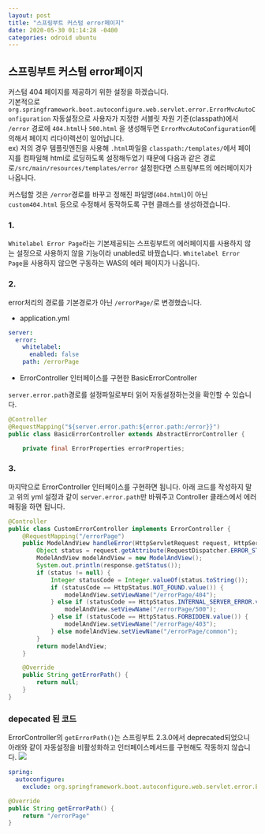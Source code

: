 ```yaml
---
layout: post
title: "스프링부트 커스텀 error페이지"
date: 2020-05-30 01:14:28 -0400
categories: odroid ubuntu
---
```

## 스프링부트 커스텀 error페이지

커스텀 404 페이지를 제공하기 위한 설정을 하겠습니다.  
기본적으로 ``org.springframework.boot.autoconfigure.web.servlet.error.ErrorMvcAutoConfiguration`` 자동설정으로 사용자가 지정한 서블릿 자원 기준(classpath)에서 ``/error`` 경로에 ``404.html``나 ``500.html`` 을 생성해두면 ``ErrorMvcAutoConfiguration``에 의해서 페이지 리다이렉션이 일어납니다.  
ex)
저의 경우 템플릿엔진을 사용해 ``.html``파일을 ``classpath:/templates/``에서 페이지를 컴파일해 html로 로딩하도록 설정해두었기 때문에
 다음과 같은 경로로``/src/main/resources/templates/error`` 설정한다면 스프링부트의 에러페이지가 나옵니다.

커스텀할 것은 ``/error``경로를 바꾸고 정해진 파일명(``404.html``)이 아닌 ``custom404.html`` 등으로 수정해서 동작하도록 구현 클래스를 생성하겠습니다.  

### 1.
 ``Whitelabel Error Page``라는 기본제공되는 스프링부트의 에러페이지를 사용하지 않는 설정으로 사용하지 않을 기능이라 unabled로 바꿨습니다. ``Whitelabel Error Page``을 사용하지 않으면 구동하는 WAS의 에러 페이지가 나옵니다.  

### 2.
 error처리의 경로를 기본경로가 아닌 ``/errorPage/``로 변경했습니다.

- application.yml


```yml
server:
  error:
    whitelabel:
      enabled: false
    path: /errorPage
```

- ErrorController 인터페이스를 구현한 BasicErrorController  

``server.error.path``경로를 설정파일로부터 읽어 자동설정하는것을 확인할 수 있습니다.  
```java
@Controller
@RequestMapping("${server.error.path:${error.path:/error}}")
public class BasicErrorController extends AbstractErrorController {

	private final ErrorProperties errorProperties;
```  

### 3.  
마지막으로 ErrorController 인터페이스를 구현하면 됩니다.
아래 코드를 작성하지 말고 위의 yml 설정과 같이 ``server.error.path``만 바꿔주고 Controller 클래스에서 에러매핑을 하면 됩니다.


```java
@Controller
public class CustomErrorController implements ErrorController {
    @RequestMapping("/errorPage")
    public ModelAndView handleError(HttpServletRequest request, HttpServletResponse response) {
        Object status = request.getAttribute(RequestDispatcher.ERROR_STATUS_CODE);
        ModelAndView modelAndView = new ModelAndView();
        System.out.println(response.getStatus());
        if (status != null) {
            Integer statusCode = Integer.valueOf(status.toString());
            if (statusCode == HttpStatus.NOT_FOUND.value()) {
                modelAndView.setViewName("/errorPage/404");
            } else if (statusCode == HttpStatus.INTERNAL_SERVER_ERROR.value()) {
                modelAndView.setViewName("/errorPage/500");
            } else if (statusCode == HttpStatus.FORBIDDEN.value()) {
                modelAndView.setViewName("/errorPage/403");
            } else modelAndView.setViewName("/errorPage/common");
        }
        return modelAndView;
    }

    @Override
    public String getErrorPath() {
        return null;
    }
}
```

### depecated 된 코드
ErrorController의 ``getErrorPath()``는 스프링부트 2.3.0에서 deprecated되었으니 아래와 같이 자동설정을 비활성화하고 인터페이스메서드를 구현해도 작동하지 않습니다.
![](../../../static/img/20200530-ErrorController/getErrorPath.JPG)
```yml
spring:
  autoconfigure:
    exclude: org.springframework.boot.autoconfigure.web.servlet.error.ErrorMvcAutoConfiguration
```
```java
@Override
public String getErrorPath() {
    return "/errorPage"
}
```
